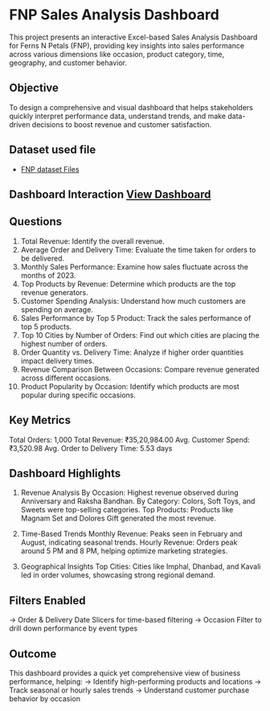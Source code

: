 # FNP Sales Analysis Dashboard
This project presents an interactive Excel-based Sales Analysis Dashboard for Ferns N Petals (FNP), providing key insights into sales performance across various dimensions like occasion, product category, time, geography, and customer behavior.
## Objective
To design a comprehensive and visual dashboard that helps stakeholders quickly interpret performance data, understand trends, and make data-driven decisions to boost revenue and customer satisfaction.

## Dataset used file
- <a href="https://github.com/dhruv-kad1a/FNP-Sales-Analysis-Dashboard/tree/main/Dataset"> FNP dataset Files </a>

## Dashboard Interaction <a href="https://github.com/dhruv-kad1a/FNP-Sales-Analysis-Dashboard/blob/main/fnp_Sales_Analysis.PNG"> View Dashboard </a>

## Questions 
1. Total Revenue: Identify the overall revenue.
2. Average Order and Delivery Time: Evaluate the time taken for orders to be delivered.
3. Monthly Sales Performance: Examine how sales fluctuate across the months of 2023.
4. Top Products by Revenue: Determine which products are the top revenue generators.
5. Customer Spending Analysis: Understand how much customers are spending on
average.
6. Sales Performance by Top 5 Product: Track the sales performance of top 5 products.
7. Top 10 Cities by Number of Orders: Find out which cities are placing the highest
number of orders.
8. Order Quantity vs. Delivery Time: Analyze if higher order quantities impact delivery
times.
9. Revenue Comparison Between Occasions: Compare revenue generated across
different occasions.
10. Product Popularity by Occasion: Identify which products are most popular during
specific occasions.

##  Key Metrics
Total Orders: 1,000
Total Revenue: ₹35,20,984.00
Avg. Customer Spend: ₹3,520.98
Avg. Order to Delivery Time: 5.53 days

## Dashboard Highlights
1) Revenue Analysis
By Occasion: Highest revenue observed during Anniversary and Raksha Bandhan.
By Category: Colors, Soft Toys, and Sweets were top-selling categories.
Top Products: Products like Magnam Set and Dolores Gift generated the most revenue.

2) Time-Based Trends
Monthly Revenue: Peaks seen in February and August, indicating seasonal trends.
Hourly Revenue: Orders peak around 5 PM and 8 PM, helping optimize marketing strategies.

3) Geographical Insights
Top Cities: Cities like Imphal, Dhanbad, and Kavali led in order volumes, showcasing strong regional demand.

## Filters Enabled
-> Order & Delivery Date Slicers for time-based filtering
-> Occasion Filter to drill down performance by event types

## Outcome
This dashboard provides a quick yet comprehensive view of business performance, helping:
-> Identify high-performing products and locations
-> Track seasonal or hourly sales trends
-> Understand customer purchase behavior by occasion
